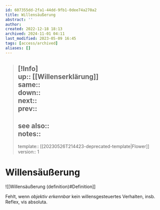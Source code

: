 ```yaml
---
id: 607355dd-2fa1-44dd-9fb1-0dee74a270a2
title: Willensäußerung
abstract: ''
author: 
created: 2022-12-18 18:13
archived: 2024-11-01 04:11
last_modified: 2023-05-09 16:45
tags: [access/archived]
aliases: []
---
```


> [!Info]  
> up:: [[Willenserklärung]]  
> same::  
> down::  
> next::  
> prev:: 
> ---  
> see also::  
> notes::
> ---
> template:: [[20230526T214423-deprecated-template|Flower]]  
> version:: 1 

# Willensäußerung

![[Willensäußerung (definition)#Definition]]

Fehlt, wenn *objektiv erkennbar* kein willensgesteuertes Verhalten, insb. Reflex, vis absoluta.
